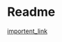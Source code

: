 # Readme

[importent_link](https://packaging.python.org/tutorials/packaging-projects/#uploading-your-project-to-pypi)
